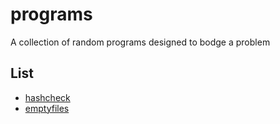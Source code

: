 # programs
A collection of random programs designed to bodge a problem
## List
- [hashcheck](./hashcheck)
- [emptyfiles](./emptyfiles)

